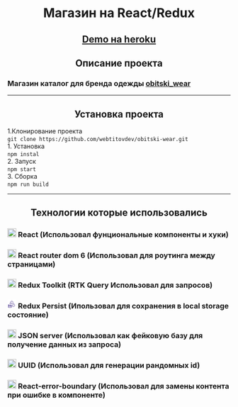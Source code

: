 <h1 align=center>Магазин на React/Redux</h1>
<h2 align='center'><a href="https://obitski.herokuapp.com/">Demo на heroku</a></h2>
<h2 align='center'>Описание проекта</h2>
<h3>Магазин каталог для бренда одежды <a target="_blank" href="https://www.instagram.com/obitski_wear/">obitski_wear</a></h3>

---

<h2 align='center'>Установка проекта</h2>
1.Клонирование проекта <br>
    <code>git clone https://github.com/webtitovdev/obitski-wear.git</code><br>
1. Установка <br>
   <code>npm instal</code><br>
2. Запуск <br>
   <code>npm start</code><br>
3. Сборка <br>
   <code>npm run build</code> <br>

---

<h2 align='center'>Технологии которые использовались</h2>
<h3> <img width="20" height="20" src="https://upload.wikimedia.org/wikipedia/commons/a/a7/React-icon.svg"/> React (Использовал фунциональные компоненты и хуки) </h3>
<h3> <img width="20" height="20" src="https://res.cloudinary.com/practicaldev/image/fetch/s---xCsVK0j--/c_imagga_scale,f_auto,fl_progressive,h_1080,q_auto,w_1080/https://reacttraining.com/images/blog/reach-react-router-future.png"/> React router dom 6 (Использовал для роутинга между страницами) </h3>
<h3> <img width="20" height="20" src="https://redux-toolkit.js.org/img/redux.svg"/> Redux Toolkit (RTK Query Использовал для запросов) </h3>
<h3> <img width="20" height="20" src="https://raw.githubusercontent.com/LukeBrandonFarrell/open-source-images/master/redux-persist-machine/redux-persist-machine-logo.png"/> Redux Persist (Ипользовал для сохранения в local storage состояние) </h3>
<h3> <img width="20" height="20"" src="https://www.sentry.dev/_assets2/static/be22c7c24f62ec149983212083ff65ad/5f035/nodejs.png"/> JSON server (Использовал как фейковую базу для получение данных из запроса) </h3>
<h3> <img width="20" height="20" src="https://ludwhe.gallerycdn.vsassets.io/extensions/ludwhe/vscode-uuid/1.0.6/1642780667291/Microsoft.VisualStudio.Services.Icons.Default"/> UUID (Использовал для генерации рандомных id) </h3>
<h3> <img width="20" height="20" src="https://upload.wikimedia.org/wikipedia/commons/a/a7/React-icon.svg"/> React-error-boundary (Использовал для замены контента при ошибке в компоненте) </h3>
